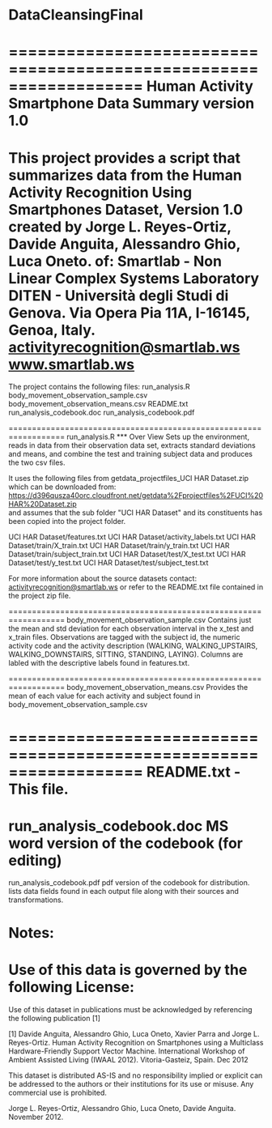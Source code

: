 # DataCleansingFinal
==================================================================
Human Activity Smartphone Data Summary
version 1.0
==================================================================
This project provides a script that summarizes data from the Human Activity Recognition Using Smartphones Dataset, Version 1.0 created by Jorge L. Reyes-Ortiz,  Davide Anguita, Alessandro Ghio, Luca Oneto. of:
	Smartlab - Non Linear Complex Systems Laboratory
	DITEN - Università degli Studi di Genova.
	Via Opera Pia 11A, I-16145, Genoa, Italy.
	activityrecognition@smartlab.ws
	www.smartlab.ws
==================================================================
The project contains the following files:
run_analysis.R
body_movement_observation_sample.csv
body_movement_observation_means.csv
README.txt
run_analysis_codebook.doc
run_analysis_codebook.pdf

==================================================================
run_analysis.R
*** Over View
Sets up the environment, reads in data from their observation data set, extracts standard deviations and means, and combine the test and training subject data and produces the two csv files.  

It uses the following files from getdata_projectfiles_UCI HAR Dataset.zip which can be downloaded from:
	https://d396qusza40orc.cloudfront.net/getdata%2Fprojectfiles%2FUCI%20HAR%20Dataset.zip  
and assumes that the sub folder "UCI HAR Dataset" and its constituents has been copied into the project folder.

UCI HAR Dataset/features.txt
UCI HAR Dataset/activity_labels.txt
UCI HAR Dataset/train/X_train.txt
UCI HAR Dataset/train/y_train.txt
UCI HAR Dataset/train/subject_train.txt
UCI HAR Dataset/test/X_test.txt
UCI HAR Dataset/test/y_test.txt
UCI HAR Dataset/test/subject_test.txt

For more information about the source datasets contact: activityrecognition@smartlab.ws or refer to the README.txt file contained in the project zip file.

==================================================================
body_movement_observation_sample.csv
Contains just the mean and std deviation for each observation interval in the x_test and x_train files.  Observations are tagged with the subject id, the numeric activity code and the activity description (WALKING, WALKING_UPSTAIRS, WALKING_DOWNSTAIRS, SITTING, STANDING, LAYING).  Columns are labled with the descriptive labels found in features.txt.

==================================================================
body_movement_observation_means.csv
Provides the mean of each value for each activity and subject found in body_movement_observation_sample.csv


==================================================================
README.txt  - This file.
==================================================================
run_analysis_codebook.doc
MS word version of the codebook (for editing) 
==================================================================
run_analysis_codebook.pdf
pdf version of the codebook for distribution.  lists data fields found in each output file along with their sources and transformations.


Notes: 
======
Use of this data is governed by the following License:
========
Use of this dataset in publications must be acknowledged by referencing the following publication [1] 

[1] Davide Anguita, Alessandro Ghio, Luca Oneto, Xavier Parra and Jorge L. Reyes-Ortiz. Human Activity Recognition on Smartphones using a Multiclass Hardware-Friendly Support Vector Machine. International Workshop of Ambient Assisted Living (IWAAL 2012). Vitoria-Gasteiz, Spain. Dec 2012

This dataset is distributed AS-IS and no responsibility implied or explicit can be addressed to the authors or their institutions for its use or misuse. Any commercial use is prohibited.

Jorge L. Reyes-Ortiz, Alessandro Ghio, Luca Oneto, Davide Anguita. November 2012.
